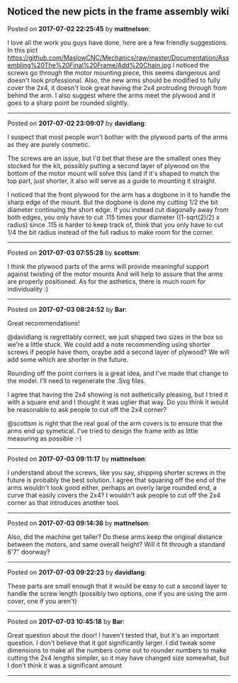 ## Noticed the new picts in the frame assembly wiki
Posted on **2017-07-02 22:25:45** by **mattnelson**:

I love all the work you guys have done, here are a few friendly suggestions.  In this pict https://github.com/MaslowCNC/Mechanics/raw/master/Documentation/Assembling%20The%20Final%20Frame/Add%20Chain.jpg I noticed the screws go through the motor mounting piece, this seems dangerous and doesn't look professional.  Also, the new arms should be modified to fully cover the 2x4, it doesn't look great having the 2x4 protruding through from behind the arm.  I also suggest where the arms meet the plywood and it goes to a sharp point be rounded slightly.

---

Posted on **2017-07-02 23:09:07** by **davidlang**:

I suspect that most people won't bother with the plywood parts of the arms as they are purely cosmetic.

The screws are an issue, but I'd bet that these are the smallest ones they stocked for the kit, possibly putting a second layer of plywood on the bottom of the motor mount will solve this (and if it's shaped to match the top part, just shorter, it also will serve as a guide to mounting it straight.

I noticed that the front plywood for the arm has a dogbone in it to handle the sharp edge of the mount. But the dogbone is done my cutting 1/2 the bit diameter continuing the short edge. If you instead cut diagonally away from both edges, you only have to cut .115 times your diameter ((1-sqrt(2)/2)  x radius) since .115 is harder to keep track of, think that you only have to cut 1/4 the bit radius instead of the full radius to make room for the corner.

---

Posted on **2017-07-03 07:55:28** by **scottsm**:

I think the plywood parts of the arms will provide meaningful support against twisting of the motor mounts And will help to assure that the arms are properly positioned. As for the asthetics, there is much room for individuality :)

---

Posted on **2017-07-03 08:24:52** by **Bar**:

Great recommendations!

@davidlang is regrettably correct, we just shipped two sizes in the box so we're a little stuck. We could add a note recommending using shorter screws if people have them, oraybe add a second layer of plywood? We will add some which are shorter in the future.

Rounding off the point corners is a great idea, and I've made that change to the model. I'll need to regenerate the .Svg files.

I agree that having the 2x4 showing is not asthetically pleasing, but I tried it with a square end and I thought it was uglier that way. Do you think it would be reasonable to ask people to cut off the 2x4 corner? 

@scottsm is right that the real goal of the arm covers is to ensure that the arms end up symetical. I've tried to design the frame with as little measuring as possible :-)

---

Posted on **2017-07-03 09:11:17** by **mattnelson**:

I understand about the screws, like you say, shipping shorter screws in the future is probably the best solution.  I agree that squaring off the end of the arms wouldn't look good either, perhaps an overly large rounded end, a curve that easily covers the 2x4?  I wouldn't ask people to cut off the 2x4 corner as that introduces another tool.

---

Posted on **2017-07-03 09:14:36** by **mattnelson**:

Also, did the machine get taller?  Do these arms keep the original distance between the motors, and same overall height?  Will it fit through a standard 6'7" doorway?

---

Posted on **2017-07-03 09:22:23** by **davidlang**:

These parts are small enough that it would be easy to cut a second layer to handle the screw length (possibly two options, one if you are using the arm cover, one if you aren't)

---

Posted on **2017-07-03 10:45:18** by **Bar**:

Great question about the door! I haven't tested that, but it's an important question. I don't believe that it got significantly larger. I did tweak some dimensions to make all the numbers come out to rounder numbers to make cutting the 2x4 lengths simpler, so it may have changed size somewhat, but I don't think it was a significant amount

---

